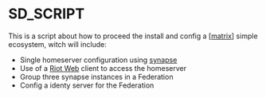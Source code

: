 # SD_SCRIPT

This is a script about how to proceed the install and config a [[matrix](https://matrix.org/)] simple ecosystem, witch will include:
  - Single homeserver configuration using [synapse](https://github.com/matrix-org/synapse/)
  - Use of a [Riot Web](https://github.com/vector-im/riot-web) client to access the homeserver
  - Group three synapse instances in a Federation
  - Config a identy server for the Federation
